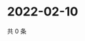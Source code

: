 # 2022-02-10

共 0 条

<!-- BEGIN WEIBO -->
<!-- 最后更新时间 Thu Feb 10 2022 11:14:33 GMT+0800 (China Standard Time) -->

<!-- END WEIBO -->
